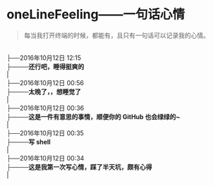 oneLineFeeling——一句话心情
=============

>每当我打开终端的时候，都能有，且只有一句话可以记录我的心情。


<br />├──2016年10月12日 12:15
<br />├────**还行吧，睡得挺爽的**
<br />|
<br />├──2016年10月12日 00:56
<br />├────**太晚了，，想睡觉了**
<br />|
<br />├──2016年10月12日 00:36
<br />├────**这是一件有意思的事情，顺便你的 GitHub 也会绿绿的~**
<br />|
<br />├──2016年10月12日 00:35
<br />├────**写 shell**
<br />|
<br />├──2016年10月12日 00:34
<br />├────**这是我第一次写心情，踩了半天坑，颇有心得**
<br />|

